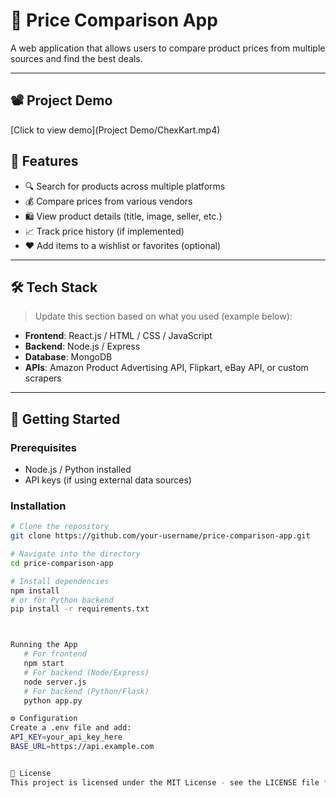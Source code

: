 # 🛒 Price Comparison App

A web application that allows users to compare product prices from multiple sources and find the best deals.

---

## 📽️ Project Demo
[Click to view demo](Project Demo/ChexKart.mp4)



## 📌 Features

- 🔍 Search for products across multiple platforms
- 💰 Compare prices from various vendors
- 🛍️ View product details (title, image, seller, etc.)
- 📈 Track price history (if implemented)
- ❤️ Add items to a wishlist or favorites (optional)

---

## 🛠️ Tech Stack

> Update this section based on what you used (example below):

- **Frontend**: React.js / HTML / CSS / JavaScript
- **Backend**: Node.js / Express
- **Database**: MongoDB 
- **APIs**: Amazon Product Advertising API, Flipkart, eBay API, or custom scrapers


---

## 🚀 Getting Started

### Prerequisites

- Node.js / Python installed
- API keys (if using external data sources)

### Installation

```bash
# Clone the repository
git clone https://github.com/your-username/price-comparison-app.git

# Navigate into the directory
cd price-comparison-app

# Install dependencies
npm install
# or for Python backend
pip install -r requirements.txt



Running the App
   # For frontend
   npm start
   # For backend (Node/Express)
   node server.js
   # For backend (Python/Flask)
   python app.py

⚙️ Configuration
Create a .env file and add:
API_KEY=your_api_key_here
BASE_URL=https://api.example.com


📄 License
This project is licensed under the MIT License - see the LICENSE file for details.

